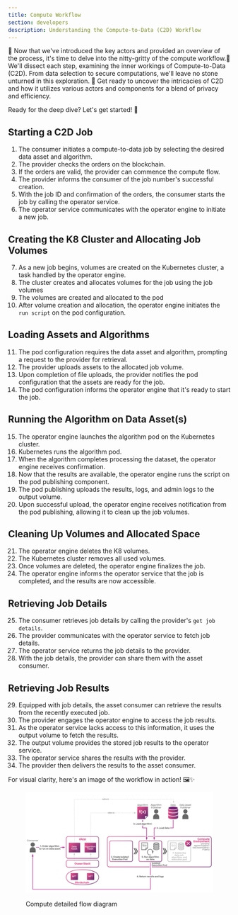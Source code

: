 ```yaml
---
title: Compute Workflow
section: developers
description: Understanding the Compute-to-Data (C2D) Workflow
---
```


🚀  Now that we've introduced the key actors and provided an overview of the process, it's time to delve into the nitty-gritty of the compute workflow.🌟 We'll dissect each step, examining the inner workings of Compute-to-Data (C2D). From data selection to secure computations, we'll leave no stone unturned in this exploration. 💫 Get ready to uncover the intricacies of C2D and how it utilizes various actors and components for a blend of privacy and efficiency.

Ready for the deep dive? Let's get started! 🌊

## Starting a C2D Job
1. The consumer initiates a compute-to-data job by selecting the desired data asset and algorithm. 
2. The provider checks the orders on the blockchain.
3. If the orders are valid, the provider can commence the compute flow.
4. The provider informs the consumer of the job number's successful creation.
5. With the job ID and confirmation of the orders, the consumer starts the job by calling the operator service.
6. The operator service communicates with the operator engine to initiate a new job.

## Creating the K8 Cluster and Allocating Job Volumes
7. As a new job begins, volumes are created on the Kubernetes cluster, a task handled by the operator engine.
8. The cluster creates and allocates volumes for the job using the job volumes
9. The volumes are created and allocated to the pod
10. After volume creation and allocation, the operator engine initiates the `run script` on the pod configuration.

## Loading Assets and Algorithms
11. The pod configuration requires the data asset and algorithm, prompting a request to the provider for retrieval.
12. The provider uploads assets to the allocated job volume.
13. Upon completion of file uploads, the provider notifies the pod configuration that the assets are ready for the job.
14. The pod configuration informs the operator engine that it's ready to start the job.

## Running the Algorithm on Data Asset(s)
15. The operator engine launches the algorithm pod on the Kubernetes cluster.
16. Kubernetes runs the algorithm pod.
17. When the algorithm completes processing the dataset, the operator engine receives confirmation.
18. Now that the results are available, the operator engine runs the script on the pod publishing component.
19. The pod publishing uploads the results, logs, and admin logs to the output volume.
20. Upon successful upload, the operator engine receives notification from the pod publishing, allowing it to clean up the job volumes.

## Cleaning Up Volumes and Allocated Space
21. The operator engine deletes the K8 volumes.
22. The Kubernetes cluster removes all used volumes.
23. Once volumes are deleted, the operator engine finalizes the job.
24. The operator engine informs the operator service that the job is completed, and the results are now accessible.

## Retrieving Job Details
25. The consumer retrieves job details by calling the provider's `get job details`.
26. The provider communicates with the operator service to fetch job details.
27. The operator service returns the job details to the provider.
28. With the job details, the provider can share them with the asset consumer.

## Retrieving Job Results
29. Equipped with job details, the asset consumer can retrieve the results from the recently executed job.
30. The provider engages the operator engine to access the job results.
31. As the operator service lacks access to this information, it uses the output volume to fetch the results.
32. The output volume provides the stored job results to the operator service.
33. The operator service shares the results with the provider.
34. The provider then delivers the results to the asset consumer.


For visual clarity, here's an image of the workflow in action! 🖼️✨

<figure><img src="../../.gitbook/assets/c2d/c2d_compute_job.png" alt=""><figcaption><p>Compute detailed flow diagram</p></figcaption></figure>
